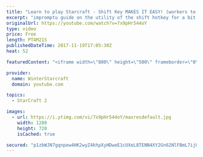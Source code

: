 ```yaml
---
title: "Learn to play Starcraft - Shift Key MAKES IT EASY! (workers to gas, waypoints, ctrl grps, moving)"
excerpt: "impromptu guide on the utility of the shift hotkey for a bit of everything"
originalUrl: https://youtube.com/watch?v=7x9pHr544oY
type: video
price: Free
length: PT4M21S
publishedDateTime: 2017-11-19T17:05:30Z
heat: 52

featuredContent: "<iframe width=\"800\" height=\"500\" frameborder=\"0\" src=\"https://www.youtube.com/embed/7x9pHr544oY\" allow=\"accelerometer; autoplay; encrypted-media; gyroscope; picture-in-picture\" allowfullscreen></iframe>"

provider:
  name: WinterStarcraft
  domain: youtube.com

topics:
  - StarCraft 2

images:
  - url: https://i.ytimg.com/vi/7x9pHr544oY/maxresdefault.jpg
    width: 1280
    height: 720
    isCached: true

secured: "p1zbWJN7gqnpew4HK2wyZ4khpXyHDweE1cUXeL8TENN4XY2Gn62NlFBmL7ijUzOJuellckoWmhQ8/rfZ6SfvnMWHcgXPmFLSyfGkaASN7GOdAxdhvNVNcuvY36Jg6cxbEOf0iupFXo+yrhCmhIiRTLm1HXVCIPl6xlUS2UnuQOBuPq7qX65EYL3KCS0Zhq7b5b3aQG9Dt8hLSGHOmUuzHlpcMmEfx0hcOh/qw2uzNZjsT0F/It9ZMdkGQx5l11vq/SHxzyh8uzO/uFSXgSYu3dMyQtZIbt3GjUd3ZNhIucjKRQy5xUerlme0W4o/rNe4lDmbvBamlOrbjj9jwT05PAOYZ8OYWs/yoyWwsuAq7+vxQqWx0mBfLb7URyrnOY4Dv0c/8QnunUpNx5cNwi8imXlhWtElJQHphXy+z3DSLr4=;wNzM8GoSJWKL6G2zkBMPPw=="
---
```


